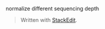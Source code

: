 normalize different sequencing depth


> Written with [StackEdit](https://stackedit.io/).
<!--stackedit_data:
eyJoaXN0b3J5IjpbLTcwMDI2NDk4Myw3MzA5OTgxMTZdfQ==
-->